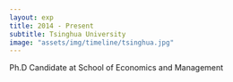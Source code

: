 ```yaml
---
layout: exp
title: 2014 - Present
subtitle: Tsinghua University
image: "assets/img/timeline/tsinghua.jpg"
---
```

Ph.D Candidate at School of Economics and Management